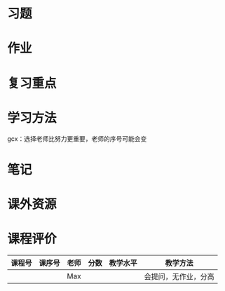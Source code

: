 # 习题

# 作业

# 复习重点

# 学习方法

gcx：选择老师比努力更重要，老师的序号可能会变

# 笔记

# 课外资源

# 课程评价

| 课程号 | 课序号 | 老师 | 分数 | 教学水平 | 教学方法 |
|-------|-------|-----|---------|---------|---------|
|        |        | Max  |      |          | 会提问，无作业，分高 |